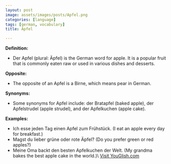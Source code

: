 ```yaml
---
layout: post
image: assets/images/posts/Apfel.png
categories: [language]
tags: [german, vocabulary]
title: Apfel

---
```


**Definition:**
- Der Apfel (plural: Äpfel) is the German word for apple. It is a popular fruit that is commonly eaten raw or used in various dishes and desserts.

**Opposite:**
- The opposite of an Apfel is a Birne, which means pear in German.

**Synonyms:**
- Some synonyms for Apfel include: der Bratapfel (baked apple), der Apfelstrudel (apple strudel), and der Apfelkuchen (apple cake).

**Examples:**
- Ich esse jeden Tag einen Apfel zum Frühstück. (I eat an apple every day for breakfast.)
- Magst du lieber grüne oder rote Äpfel? (Do you prefer green or red apples?)
- Meine Oma backt den besten Apfelkuchen der Welt. (My grandma bakes the best apple cake in the world.)\ <a id="yg-widget-0" class="youglish-widget" data-query="Apfel" data-lang="german" data-components="8412" data-auto-start="0" data-bkg-color="theme_light" data-title="How%20to%20pronounce%20Apfel%20in%20German"  rel="nofollow" href="https://youglish.com">Visit YouGlish.com</a><script async src="https://youglish.com/public/emb/widget.js" charset="utf-8"></script>